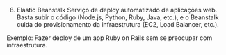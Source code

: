 
8. Elastic Beanstalk
Serviço de deploy automatizado de aplicações web. Basta subir o código (Node.js, Python, Ruby, Java, etc.), e o Beanstalk cuida do provisionamento da infraestrutura (EC2, Load Balancer, etc.).

Exemplo: Fazer deploy de um app Ruby on Rails sem se preocupar com infraestrutura.
